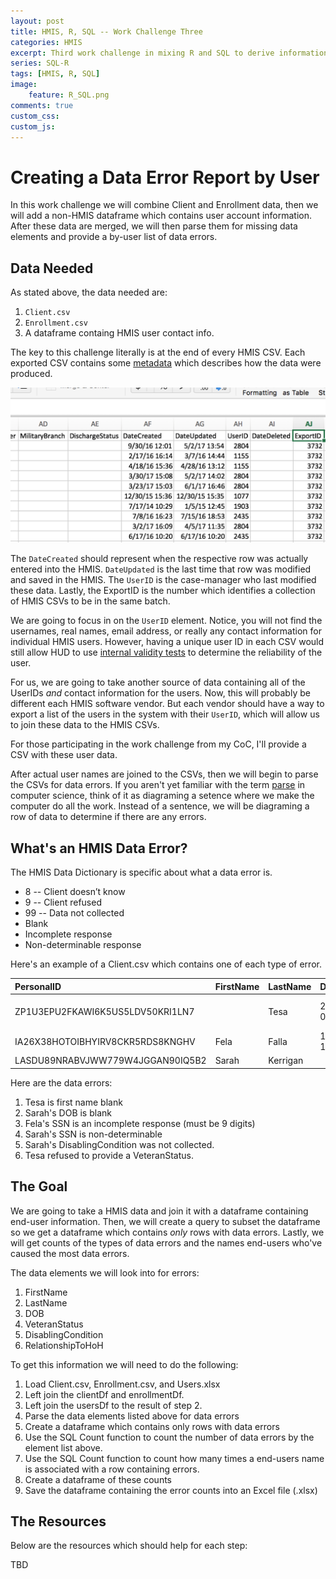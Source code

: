 ```yaml
---
layout: post
title: HMIS, R, SQL -- Work Challenge Three
categories: HMIS
excerpt: Third work challenge in mixing R and SQL to derive information from HMIS data. Creating a custom data error report.
series: SQL-R
tags: [HMIS, R, SQL]
image: 
    feature: R_SQL.png
comments: true
custom_css:
custom_js: 
---
```

# Creating a Data Error Report by User
In this work challenge we will combine  Client and Enrollment data, then we will add a non-HMIS dataframe which contains user account information.  After these data are merged, we will then parse them for missing data elements and provide a by-user list of data errors.

## Data Needed
As stated above, the data needed are:

1. `Client.csv`
2. `Enrollment.csv`
3. A dataframe containg HMIS user contact info.

The key to this challenge literally is at the end of every HMIS CSV.  Each exported CSV contains some [metadata](https://en.wikipedia.org/wiki/Metadata) which describes how the data were produced.

![](../images/csv-meta-data.png)

The `DateCreated` should represent when the respective row was actually entered into the HMIS.  `DateUpdated` is the last time that row was modified and saved in the HMIS.  The `UserID` is the case-manager who last modified these data.  Lastly, the ExportID is the number which identifies a collection of HMIS CSVs to be in the same batch.

We are going to focus in on the `UserID` element.  Notice, you will not find the usernames, real names, email address, or really any contact information for individual HMIS users.  However, having a unique user ID in each CSV would still allow HUD to use [internal validity tests](https://en.wikipedia.org/wiki/Internal_validity) to determine the reliability of the user.

For us, we are going to take another source of data containing all of the UserIDs _and_ contact information for the users.  Now, this will probably be different each HMIS software vendor.  But each vendor should have a way to export a list of the users in the system with their `UserID`, which will allow us to join these data to the HMIS CSVs.

For those participating in the work challenge from my CoC, I'll provide a CSV with these user data.

After actual user names are joined to the CSVs, then we will begin to parse the CSVs for data errors.  If you aren't yet familiar with the term [parse](https://en.wikipedia.org/wiki/Parsing) in computer science, think of it as diagraming a setence where we make the computer do all the work.  Instead of a sentence, we will be diagraming a row of data to determine if there are any errors.

## What's an HMIS Data Error?
The HMIS Data Dictionary is specific about what a data error is.

* 8 -- Client doesn’t know
* 9 -- Client refused
* 99 -- Data not collected 
* Blank
* Incomplete response
* Non-determinable response

Here's an example of a Client.csv which contains one of each type of error.

|PersonalID                       |FirstName |LastName |DOB        |SSN         |DisablingCondition |VeteranStatus |
|:--------------------------------|:---------|:--------|:----------|:-----------|:------------------|:-------------|
|ZP1U3EPU2FKAWI6K5US5LDV50KRI1LN7 |          |Tesa     |2010-01-01 |123-45-6789 |1                  |8             |
|IA26X38HOTOIBHYIRV8CKR5RDS8KNGHV |Fela      |Falla    |1999-1-1   |4321        |1                  |1             |
|LASDU89NRABVJWW779W4JGGAN90IQ5B2 |Sarah     |Kerrigan |           |Blahblah    |99                 |0             |

Here are the data errors:

1. Tesa is first name blank
2. Sarah's DOB is blank
3. Fela's SSN is an incomplete response (must be 9 digits)
4. Sarah's SSN is non-determinable
5. Sarah's DisablingCondition was not collected.
6. Tesa refused to provide a VeteranStatus.


## The Goal
We are going to take a HMIS data and join it with a dataframe containing end-user information.  Then, we will create a query to subset the dataframe so we get a dataframe which contains _only_ rows with data errors.  Lastly, we will get counts of the types of data errors and the names end-users who've caused the most data errors.

The data elements we will look into for errors:

1. FirstName
2. LastName
3. DOB
4. VeteranStatus
5. DisablingCondition
6. RelationshipToHoH

To get this information we will need to do the following:

1. Load Client.csv, Enrollment.csv, and Users.xlsx
2. Left join the clientDf and enrollmentDf.
3. Left join the usersDf to the result of step 2.
4. Parse the data elements listed above for data errors
5. Create a dataframe which contains only rows with data errors
6. Use the SQL Count function to count the number of data errors by the element list above.
7. Use the SQL Count function to count how many times a end-users name is associated with a row containing errors.
8. Create a dataframe of these counts
9. Save the dataframe containing the error counts into an Excel file (.xlsx)

## The Resources
Below are the resources which should help for each step:

TBD
